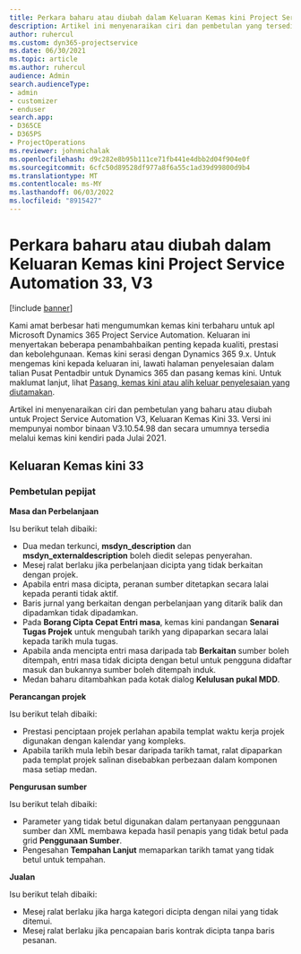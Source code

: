 ```yaml
---
title: Perkara baharu atau diubah dalam Keluaran Kemas kini Project Service Automation 33, V3
description: Artikel ini menyenaraikan ciri dan pembetulan yang tersedia dalam Keluaran Kemas Kini Project Service Automation 33, V3.
author: ruhercul
ms.custom: dyn365-projectservice
ms.date: 06/30/2021
ms.topic: article
ms.author: ruhercul
audience: Admin
search.audienceType:
- admin
- customizer
- enduser
search.app:
- D365CE
- D365PS
- ProjectOperations
ms.reviewer: johnmichalak
ms.openlocfilehash: d9c282e8b95b111ce71fb441e4dbb2d04f904e0f
ms.sourcegitcommit: 6cfc50d89528df977a8f6a55c1ad39d99800d9b4
ms.translationtype: MT
ms.contentlocale: ms-MY
ms.lasthandoff: 06/03/2022
ms.locfileid: "8915427"
---
```

# <a name="whats-new-or-changed-in-project-service-automation-update-release-33-v3"></a>Perkara baharu atau diubah dalam Keluaran Kemas kini Project Service Automation 33, V3

[!include [banner](../includes/psa-now-project-operations.md)]

Kami amat berbesar hati mengumumkan kemas kini terbaharu untuk apl Microsoft Dynamics 365 Project Service Automation. Keluaran ini menyertakan beberapa penambahbaikan penting kepada kualiti, prestasi dan kebolehgunaan. Kemas kini serasi dengan Dynamics 365 9.x. Untuk mengemas kini kepada keluaran ini, lawati halaman penyelesaian dalam talian Pusat Pentadbir untuk Dynamics 365 dan pasang kemas kini. Untuk maklumat lanjut, lihat [Pasang, kemas kini atau alih keluar penyelesaian yang diutamakan](/power-platform/admin/install-remove-preferred-solution).

Artikel ini menyenaraikan ciri dan pembetulan yang baharu atau diubah untuk Project Service Automation V3, Keluaran Kemas Kini 33. Versi ini mempunyai nombor binaan V3.10.54.98 dan secara umumnya tersedia melalui kemas kini kendiri pada Julai 2021.

## <a name="update-release-33"></a>Keluaran Kemas kini 33

### <a name="bug-fixes"></a>Pembetulan pepijat

**Masa dan Perbelanjaan**

Isu berikut telah dibaiki:

- Dua medan terkunci, **msdyn_description** dan **msdyn_externaldescription** boleh diedit selepas penyerahan.
- Mesej ralat berlaku jika perbelanjaan dicipta yang tidak berkaitan dengan projek.
- Apabila entri masa dicipta, peranan sumber ditetapkan secara lalai kepada peranti tidak aktif.
- Baris jurnal yang berkaitan dengan perbelanjaan yang ditarik balik dan dipadamkan tidak dipadamkan.
- Pada **Borang Cipta Cepat Entri masa**, kemas kini pandangan **Senarai Tugas Projek** untuk mengubah tarikh yang dipaparkan secara lalai kepada tarikh mula tugas.
- Apabila anda mencipta entri masa daripada tab **Berkaitan** sumber boleh ditempah, entri masa tidak dicipta dengan betul untuk pengguna didaftar masuk dan bukannya sumber boleh ditempah induk.
- Medan baharu ditambahkan pada kotak dialog **Kelulusan pukal MDD**.

**Perancangan projek**

Isu berikut telah dibaiki:
- Prestasi penciptaan projek perlahan apabila templat waktu kerja projek digunakan dengan kalendar yang kompleks.
- Apabila tarikh mula lebih besar daripada tarikh tamat, ralat dipaparkan pada templat projek salinan disebabkan perbezaan dalam komponen masa setiap medan.

**Pengurusan sumber**

Isu berikut telah dibaiki:
- Parameter yang tidak betul digunakan dalam pertanyaan penggunaan sumber dan XML membawa kepada hasil penapis yang tidak betul pada grid **Penggunaan Sumber**.
- Pengesahan **Tempahan Lanjut** memaparkan tarikh tamat yang tidak betul untuk tempahan.

**Jualan**

Isu berikut telah dibaiki:
- Mesej ralat berlaku jika harga kategori dicipta dengan nilai yang tidak ditemui.
- Mesej ralat berlaku jika pencapaian baris kontrak dicipta tanpa baris pesanan.
